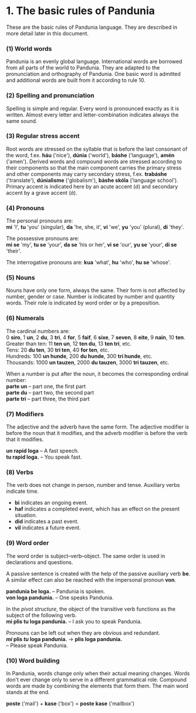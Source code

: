 
# 1. The basic rules of Pandunia

These are the basic rules of Pandunia language.
They are described in more detail later in this document.

### (1) World words

Pandunia is an evenly global language.
International words are borrowed from all parts of the world to Pandunia.
They are adapted to the pronunciation and orthography of Pandunia.
One basic word is admitted and additional words are built from it according to rule 10.


### (2) Spelling and pronunciation

Spelling is simple and regular.
Every word is pronounced exactly as it is written.
Almost every letter and letter-combination indicates always the same sound.


### (3) Regular stress accent

Root words are stressed on the syllable that is before the last consonant of the word, f.ex.
**háu** ('nice'), **dúnia** ('world'), **báshe** ('language'), **amén** ('amen').
Derived words and compound words are stressed according to their components so that the main component carries the primary stress
and other components may carry secondary stress, f.ex.
**trabáshe** ('translate'), **dúnialìsme** ('globalism'), **bàshe skóla** ('language school').
Primary accent is indicated here by an acute accent (*á*) and secondary accent by a grave accent (*à*).


### (4) Pronouns

The personal pronouns are:  
**mi**
'I',
**tu**
'you' (singular),
**da**
'he, she, it',
**vi**
'we',
**yu**
'you' (plural),
**di**
'they'.

The possessive pronouns are:  
**mi se**
'my',
**tu se**
'your',
**da se**
'his or her',
**vi se**
'our',
**yu se**
'your',
**di se**
'their'.

The interrogative pronouns are:
**kua**
'what',
**hu**
'who',
**hu se**
'whose'.


### (5) Nouns

Nouns have only one form, always the same.
Their form is not affected by number, gender or case.
Number is indicated by number and quantity words.
Their role is indicated by word order or by a preposition.

### (6) Numerals

The cardinal numbers are:  
0 **siro**, 1 **un**, 2 **du**, 3 **tri**, 4 **for**, 5 **faif**, 6 **sixe**,
7 **seven**, 8 **eite**, 9 **nain**, 10 **ten**.  
Greater than ten:
11 **ten un**, 12 **ten du**, 13 **ten tri**,
etc.  
Tens:
20 **du ten**, 30 **tri ten**, 40 **for ten**,
etc.  
Hundreds:
100 **un hunde**, 200 **du hunde**, 300 **tri hunde**,
etc.  
Thousands:
1000 **un tauzen**, 2000 **du tauzen**, 3000 **tri tauzen**,
etc.

When a number is put after the noun, it becomes the corresponding ordinal number:  
**parte un**
– part one, the first part  
**parte du**
– part two, the second part  
**parte tri**
– part three, the third part


### (7) Modifiers

The adjective and the adverb have the same form.
The adjective modifier is before the noun that it modifies,
and the adverb modifier is before the verb that it modifies.

**un rapid loga**
– A fast speech.  
**tu rapid loga.**
– You speak fast.


### (8) Verbs

The verb does not change in person, number and tense.
Auxiliary verbs indicate time.

- **bi**
  indicates an ongoing event.
- **haf**
  indicates a completed event, which has an effect on the present situation.
- **did**
  indicates a past event.
- **vil**
  indicates a future event.


### (9) Word order

The word order is subject–verb–object.
The same order is used in declarations and questions.

A passive sentence is created with the help of the passive auxiliary verb
**be**.
A similar effect can also be reached with the impersonal pronoun
**von**.

**pandunia be loga.**
– Pandunia is spoken.  
**von loga pandunia.**
– One speaks Pandunia.

In the _pivot structure_, the object of the transitive verb functions as the subject of the following verb.  
**mi plis tu loga pandunia.**
– I ask you to speak Pandunia.

Pronouns can be left out when they are obvious and redundant.  
**_mi_ plis _tu_ loga pandunia.**
→ **plis loga pandunia.**  
– Please speak Pandunia.


### (10) Word building

In Pandunia, words change only when their actual meaning changes.
Words don't ever change only to serve in a different grammatical role.
Compound words are made by combining the elements that form them.
The main word stands at the end.

**poste**
('mail') +
**kase**
('box') =
**poste kase**
('mailbox')

